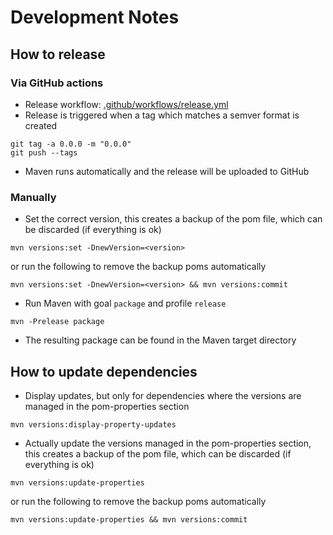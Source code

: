# Development Notes

## How to release
### Via GitHub actions
- Release workflow: [.github/workflows/release.yml](.github/workflows/release.yml)
- Release is triggered when a tag which matches a semver format is created
```shell
git tag -a 0.0.0 -m "0.0.0"
git push --tags
```
- Maven runs automatically and the release will be uploaded to GitHub

### Manually
- Set the correct version, this creates a backup of the pom file, which can be discarded (if everything is ok)
```shell
mvn versions:set -DnewVersion=<version>
```
or run the following to remove the backup poms automatically
```shell
mvn versions:set -DnewVersion=<version> && mvn versions:commit
```

- Run Maven with goal `package` and profile `release`
```shell
mvn -Prelease package
```
- The resulting package can be found in the Maven target directory

## How to update dependencies
- Display updates, but only for dependencies where the versions are managed in the pom-properties section
```shell
mvn versions:display-property-updates
```
- Actually update the versions managed in the pom-properties section, this creates a backup of the pom file, which can be discarded (if everything is ok)
```shell
mvn versions:update-properties
```
or run the following to remove the backup poms automatically
```shell
mvn versions:update-properties && mvn versions:commit
```
